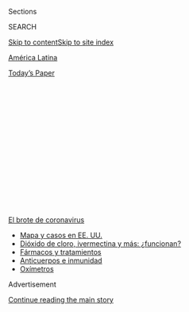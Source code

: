 <div id="app">

<div>

<div>

<div>

<div class="NYTAppHideMasthead css-1q2w90k e1suatyy0">

<div class="section css-ui9rw0 e1suatyy2">

<div class="css-eph4ug er09x8g0">

<div class="css-6n7j50">

</div>

<span class="css-1dv1kvn">Sections</span>

<div class="css-10488qs">

<span class="css-1dv1kvn">SEARCH</span>

</div>

[Skip to content](#site-content)[Skip to site index](#site-index)

</div>

<div id="masthead-section-label" class="css-1wr3we4 eaxe0e00">

[América
Latina](https://www.nytimes.com/es/section/america-latina)

</div>

<div class="css-10698na e1huz5gh0">

</div>

</div>

<div id="masthead-bar-one" class="section hasLinks css-15hmgas e1csuq9d3">

<div class="css-uqyvli e1csuq9d0">

</div>

<div class="css-1uqjmks e1csuq9d1">

</div>

<div class="css-9e9ivx">

[](https://myaccount.nytimes.com/auth/login?response_type=cookie&client_id=vi)

</div>

<div class="css-1bvtpon e1csuq9d2">

[Today’s
Paper](https://www.nytimes.com/section/todayspaper)

</div>

</div>

</div>

</div>

<div data-aria-hidden="false">

<div id="site-content" data-role="main">

<div>

<div class="css-1aor85t" style="opacity:0.000000001;z-index:-1;visibility:hidden">

<div class="css-1hqnpie">

<div class="css-epjblv">

<span class="css-17xtcya">[América
Latina](/es/section/america-latina)</span><span class="css-x15j1o">|</span><span class="css-fwqvlz">Coronavirus
en América Latina: algunas autoridades respaldan tratamientos
cuestionables</span>

</div>

<div class="css-k008qs">

<div class="css-1iwv8en">

<span class="css-18z7m18"></span>

<div>

</div>

</div>

<span class="css-1n6z4y">https://nyti.ms/3fUL6Hh</span>

<div class="css-1705lsu">

<div class="css-4xjgmj">

<div class="css-4skfbu" data-role="toolbar" data-aria-label="Social Media Share buttons, Save button, and Comments Panel with current comment count" data-testid="share-tools">

  - 
  - 
  - 
  - 
    
    <div class="css-6n7j50">
    
    </div>

  - 
  - 

</div>

</div>

</div>

</div>

</div>

</div>

<div id="NYT_TOP_BANNER_REGION" class="css-13pd83m">

<div>

<div id="styln-prism-menu-1594831588949" class="section interactive-content interactive-size-medium css-1edisqu">

<div class="css-17ih8de interactive-body">

<div id="scroll-container" class="css-1gj85ro">

[<span class="styln-title-wrap"><span class="css-1pje3qr">El brote
de</span><span class="css-1pje3qr">
coronavirus</span></span>](https://www.nytimes.com/es/spotlight/coronavirus?action=click&pgtype=Article&state=default&region=TOP_BANNER&context=storylines_menu)

  - [Mapa y casos en EE.
    UU.](https://www.nytimes.com/es/interactive/2020/espanol/mundo/coronavirus-en-estados-unidos.html?action=click&pgtype=Article&state=default&region=TOP_BANNER&context=storylines_menu)
  - [Dióxido de cloro, ivermectina y más:
    ¿funcionan?](https://www.nytimes.com/es/2020/07/23/espanol/america-latina/bolivia-cloro-coronavirus-ivermectina.html?action=click&pgtype=Article&state=default&region=TOP_BANNER&context=storylines_menu)
  - [Fármacos y
    tratamientos](https://www.nytimes.com/es/interactive/2020/science/coronavirus-tratamientos-curas.html?action=click&pgtype=Article&state=default&region=TOP_BANNER&context=storylines_menu)
  - [Anticuerpos e
    inmunidad](https://www.nytimes.com/es/2020/07/28/espanol/ciencia-y-tecnologia/anticuerpos-coronavirus-inmunidad.html?action=click&pgtype=Article&state=default&region=TOP_BANNER&context=storylines_menu)
  - [Oxímetros](https://www.nytimes.com/es/2020/04/29/espanol/estilos-de-vida/oximetro-para-que-sirve.html?action=click&pgtype=Article&state=default&region=TOP_BANNER&context=storylines_menu)

</div>

</div>

</div>

</div>

</div>

<div id="top-wrapper" class="css-1sy8kpn">

<div id="top-slug" class="css-l9onyx">

Advertisement

</div>

[Continue reading the main
story](#after-top)

<div class="ad top-wrapper" style="text-align:center;height:100%;display:block;min-height:250px">

<div id="top" class="place-ad" data-position="top" data-size-key="top">

</div>

</div>

<div id="after-top">

</div>

</div>

<div>

<div id="sponsor-wrapper" class="css-1hyfx7x">

<div id="sponsor-slug" class="css-19vbshk">

Supported by

</div>

[Continue reading the main
story](#after-sponsor)

<div id="sponsor" class="ad sponsor-wrapper" style="text-align:center;height:100%;display:block">

</div>

<div id="after-sponsor">

</div>

</div>

<div class="css-186x18t">

Sudamérica

</div>

<div class="css-1vkm6nb ehdk2mb0">

# Coronavirus en América Latina: algunas autoridades respaldan tratamientos cuestionables

</div>

Una solución de cloro, muy popular en Bolivia, es solo uno de varios
remedios de eficacia no comprobada que ganan terreno en una región
necesitada de esperanza.

<div class="css-79elbk" data-testid="photoviewer-wrapper">

<div class="css-z3e15g" data-testid="photoviewer-wrapper-hidden">

</div>

<div class="css-1a48zt4 ehw59r15" data-testid="photoviewer-children">

![<span class="css-16f3y1r e13ogyst0" data-aria-hidden="true">Venta de
dióxido de cloro en Cochabamba, Bolivia, este
mes</span><span class="css-cnj6d5 e1z0qqy90" itemprop="copyrightHolder"><span class="css-1ly73wi e1tej78p0">Credit...</span><span><span>Jorge
Ábrego/EFE vía
Alamy</span></span></span>](https://static01.nyt.com/images/2020/07/22/world/22virus-bolivia-chlorine-ES/22virus-bolivia-chlorine-articleLarge.jpg?quality=75&auto=webp&disable=upscale)

</div>

</div>

<div class="css-18e8msd">

<div class="css-vp77d3 epjyd6m0">

<div class="css-1baulvz">

Por <span class="css-1baulvz" itemprop="name">María Silvia Trigo</span>,
<span class="css-1baulvz" itemprop="name">Anatoly Kurmanaev</span> y
<span class="css-1baulvz last-byline" itemprop="name">José María León
Cabrera</span>

</div>

</div>

  - 
    
    <div class="css-ld3wwf e16638kd2">
    
    Publicado 23 de julio de 2020Actualizado 24 de julio de
    2020
    
    </div>

  - 
    
    <div class="css-4xjgmj">
    
    <div class="css-pvvomx" data-role="toolbar" data-aria-label="Social Media Share buttons, Save button, and Comments Panel with current comment count" data-testid="share-tools">
    
      - 
      - 
      - 
      - 
        
        <div class="css-6n7j50">
        
        </div>
    
      - 
      - 
    
    </div>
    
    </div>

</div>

<div class="css-mdjrty">

[Read in
English](https://www.nytimes.com/2020/07/23/world/americas/chlorine-coronavirus-bolivia-latin-america.html "Read in English")

</div>

</div>

<div class="section meteredContent css-1r7ky0e" name="articleBody" itemprop="articleBody">

<div class="css-1fanzo5 StoryBodyCompanionColumn">

<div class="css-53u6y8">

[Regístrate para recibir nuestro
boletín](https://www.nytimes.com/newsletters/el-times) con lo mejor de
The New York Times.

-----

TARIJA, Bolivia — En Cochabamba, en lo alto de los Andes bolivianos, la
gente hace fila todos los días fuera de las farmacias de la plaza
central, ansiosa por comprar el escaso elixir que, esperan, alejará a la
COVID-19: dióxido de cloro, un tipo de blanqueador que se usa para
desinfectar piscinas y pisos.

Los expertos dicen que, en el mejor de los casos, beberlo no tiene
sentido y, en el peor de ellos, es peligroso. Pero en Bolivia, donde
varias personas han sido hospitalizadas después de ingerir dióxido de
cloro, las autoridades regionales lo están probando en presos, el Senado
nacional aprobó la semana pasada su uso y un importante legislador
amenazó con expulsar a la Organización Mundial de la Salud por oponerse
a su uso médico.

Julio César Baldivieso, un héroe local de fútbol y excapitán de la
selección nacional, [dijo a un canal de
televisión](https://www.facebook.com/watch/live/?v=214675996308544&ref=watch_permalink)
que debido a que los hospitales de Cochabamba “no tienen reactivos, no
tienen insumos, no tienen equipos de bioseguridad”, él y su familia
habían recurrido al dióxido de cloro para tratar sus síntomas de
coronavirus.

Los bolivianos tienen mucha compañía —[incluido el presidente de Estados
Unidos, Donald
Trump](https://www.nytimes.com/2020/06/03/health/hydroxychloroquine-coronavirus-trump.html)—
al recurrir a tratamientos no aprobados e incluso peligrosos para
prevenir o tratar infecciones. En cada parte del mundo, la ciencia dura
ha tenido que competir por la atención con teorías populares, rumores y
creencias tradicionales durante esta pandemia, como en el pasado.

</div>

</div>

<div class="css-1fanzo5 StoryBodyCompanionColumn">

<div class="css-53u6y8">

Pero el interés en medicamentos cuestionables ha sido especialmente
elevado recientemente en América Latina, donde el virus causa estragos
sin control y muchos líderes políticos de derecha e izquierda los
promueven, ya sea por fe genuina o por el deseo de ofrecer esperanza y
desviar la culpa.

En una región donde pocas personas pueden pagar una atención médica de
calidad, los tratamientos alternativos son ampliamente promocionados en
las redes sociales y explotados por los especuladores.

“Hay una desesperación de la gente frente a la COVID-19”, dijo Santiago
Ron, un profesor de biología ecuatoriano, quien se ha enfrentado a los
defensores de los supuestos tratamientos peligrosos, [incluidos
legisladores](https://www.facebook.com/jambato/posts/10223907884827653).
“La gente está muy vulnerable a los discursos pseudocientíficos”.

</div>

</div>

<div class="css-79elbk" data-testid="photoviewer-wrapper">

<div class="css-z3e15g" data-testid="photoviewer-wrapper-hidden">

</div>

<div class="css-1a48zt4 ehw59r15" data-testid="photoviewer-children">

![<span class="css-16f3y1r e13ogyst0" data-aria-hidden="true">Un
farmacéutico sostiene un preparado con dióxido de cloro en Cochabamba,
Bolivia</span><span class="css-cnj6d5 e1z0qqy90" itemprop="copyrightHolder"><span class="css-1ly73wi e1tej78p0">Credit...</span><span>Danilo
Balderrama/Reuters</span></span>](https://static01.nyt.com/images/2020/07/22/world/22virus-bolivia-chlorine3-ES/merlin_174813969_70c99bfb-2d19-43d2-9240-6a5628c9b216-articleLarge.jpg?quality=75&auto=webp&disable=upscale)

</div>

</div>

<div class="css-1fanzo5 StoryBodyCompanionColumn">

<div class="css-53u6y8">

El coronavirus ha infectado a más de tres millones de personas y ha
matado a unas 160.000 en América Latina, según cifras oficiales, lo que
convierte a la región en una de las más afectadas por la pandemia. Los
[expertos y los análisis
estadísticos](https://www.nytimes.com/interactive/2020/04/21/world/coronavirus-missing-deaths.html)
indican que las cifras de víctimas mortales son mucho mayores a las
oficiales y están distorsionadas debido a la [capacidad limitada de
pruebas](https://www.nytimes.com/es/2020/04/23/espanol/america-latina/virus-ecuador-muertes.html)
y recursos médicos y a [la resistencia de algunos
gobiernos](https://www.nytimes.com/es/2020/05/08/espanol/america-latina/mexico-coronavirus.html)
a reconocer públicamente [el alcance de la
crisis](https://www.nytimes.com/es/2020/06/08/espanol/america-latina/brasil-cifras-coronavirus.html).

</div>

</div>

<div class="css-1fanzo5 StoryBodyCompanionColumn">

<div class="css-53u6y8">

La COVID-19 ha maltratado los ya frágiles sistemas de atención médica, y
las medidas de confinamiento han devastado a las economías sin lograr
controlar el virus.

Los científicos están probando un amplio espectro de tratamientos no
comprobados, pero las probabilidades de que algunos de ellos sean útiles
se consideran bajas, y se sabe que algunos son potencialmente dañinos.
En muchos casos, no hay evidencia sólida de que funcionan contra el
coronavirus.

Uno de los fármacos que despierta ese tipo de interés es la ivermectina,
que se usa para tratar parásitos intestinales. Dos ministros brasileños
anunciaron el lunes que habían dado positivo por el coronavirus, y uno
de ellos dijo que se estaba tratando con ivermectina, entre otros
medicamentos.

El gobierno de Perú compró ivermectina para combatir la pandemia, y ha
continuado promocionándola, incluso después de que [la OMS
dijo](https://www.paho.org/es/documentos/recomendacion-sobre-uso-ivermectina-tratamiento-covid-19)
que no debía usarse para tratar al coronavirus. Esto provocó la
explosión de un mercado ilegal de la versión veterinaria de la
ivermectina, lo que obligó al gobierno peruano —y a la [Administración
de Drogas y
Alimentos](https://www.fda.gov/animal-veterinary/product-safety-information/fda-letter-stakeholders-do-not-use-ivermectin-intended-animals-treatment-covid-19-humans)
de Estados Unidos (FDA, por su sigla en inglés)— a advertir a los
ciudadanos contra el uso de medicinas para animales de granja.

Aún así, en el pequeño pueblo de Nauta, en la Amazonía peruana, el
gobierno local y los grupos religiosos llegaron a dar ivermectina
veterinaria a adultos y niños de hasta cuatro años, [según los medios
locales](https://www.youtube.com/watch?v=b7d6ICDRbzo&feature=youtu.be&fbclid=IwAR2AxONvP6C8FWbkRAtQRgA-iC4wQm4DNutT1RbaRnk0kf9hivTQx8Fgmm0)
y un grupo de derechos humanos.

El presidente Trump ha comentado ideas infundadas como tratar el virus
con [luces potentes o inyecciones de
desinfectante](https://www.nytimes.com/2020/04/24/health/sunlight-coronavirus-trump.html).
En repetidas ocasiones ha promocionado la hidroxicloroquina, un
medicamento contra la malaria, llamándola un “[punto de
inflexión](https://www.nytimes.com/2020/04/17/health/trump-hydroxychloroquine-coronavirus.html)”
en la pandemia, a pesar de las investigaciones científicas en contra, y
ha dicho que la tomó durante dos semanas.

Pero en Estados Unidos, la hidroxicloroquina no lleva el sello casi
oficial que sí tiene en algunas partes de América Latina.

</div>

</div>

<div class="css-1fanzo5 StoryBodyCompanionColumn">

<div class="css-53u6y8">

En Brasil, con el segundo lugar en número de casos y de fallecimientos
de coronavirus en el mundo después de Estados Unidos, el presidente Jair
Bolsonaro ha promovido sin tregua el medicamento, [incluso después de
que él mismo desarrolló la
COVID-19](https://www.nytimes.com/2020/07/08/world/americas/brazil-bolsonaro-covid-coronavirus.html),
después de haberlo estado tomando durante meses. Él ha ordenado a los
militares que la produzcan en masa, y después de su diagnóstico, [agitó
un
paquete](https://twitter.com/SamPancher/status/1284974259698380801?s=19)
frente a un grupo de entusiastas
seguidores.

</div>

</div>

<div class="css-79elbk" data-testid="photoviewer-wrapper">

<div class="css-z3e15g" data-testid="photoviewer-wrapper-hidden">

</div>

<div class="css-1a48zt4 ehw59r15" data-testid="photoviewer-children">

<div class="css-1xdhyk6 erfvjey0">

<span class="css-1ly73wi e1tej78p0">Image</span>

<div class="css-zjzyr8">

<div data-testid="lazyimage-container" style="height:257.77777777777777px">

</div>

</div>

</div>

<span class="css-16f3y1r e13ogyst0" data-aria-hidden="true">El
presidente de Brasil, Jair Bolsonaro, muestra una caja de
hidroxicloroquina a sus partidarios fuera del Palacio de la Alvorada en
Brasilia, Brasil, en una captura del video publicado en su página
oficial de Facebook el 19 de julio.</span>

</div>

</div>

<div class="css-1fanzo5 StoryBodyCompanionColumn">

<div class="css-53u6y8">

Los gobiernos en El Salvador, Perú y Paraguay compraron
hidroxicloroquina para tratar el coronavirus.

Los estudios han encontrado que el medicamento [no disminuyó la
posibilidad de
infección](https://www.nytimes.com/2020/06/03/health/hydroxychloroquine-coronavirus-trump.html),
[redujo la gravedad](https://www.acpjournals.org/doi/10.7326/M20-4207)
de la COVID-19 o [aceleró la
recuperación](https://www.recoverytrial.net/news/statement-from-the-chief-investigators-of-the-randomised-evaluation-of-covid-19-therapy-recovery-trial-on-hydroxychloroquine-5-june-2020-no-clinical-benefit-from-use-of-hydroxychloroquine-in-hospitalised-patients-with-covid-19).
Pero es potencialmente peligroso, particularmente para personas con
ritmos cardíacos anormales.

En Venezuela, el gobierno del presidente Nicolás Maduro, que tiene
problemas incluso para dotar de agua potable y jabón a sus hospitales en
ruinas, se ha jactado de haber obtenido de su aliada Cuba decenas de
miles de dosis de un medicamento, interferón alfa-2b, utilizado contra
algunos virus y tipos cáncer, para combatir la pandemia. Las clínicas
del Estado ahora requieren que los pacientes con síntomas del
coronavirus tomen el fármaco.

Pero no hay evidencia concluyente de que este medicamento en particular,
uno de los muchos que constituyen esta clase de interferón, funciona
contra el coronavirus, y en Estados Unidos los Institutos Nacionales de
Salud [no recomiendan actualmente su uso en pacientes con la
COVID-19](https://www.covid19treatmentguidelines.nih.gov/immune-based-therapy/immunomodulators/interferons/).

Siguiendo el ejemplo de Bolivia, la Asamblea de Ecuador recientemente
debatió si debía permitir el dióxido de cloro como tratamiento contra el
coronavirus y 10 obispos católicos han [hecho un llamado para que se
utilice](https://www.ecuavisa.com/articulo/noticias/nacional/621671-obispos-solicitan-renuncia-del-ministro-salud).

</div>

</div>

<div class="css-1fanzo5 StoryBodyCompanionColumn">

<div class="css-53u6y8">

El químico se ha publicitado desde hace mucho tiempo sin aprobación
oficial, también en Estados Unidos, como cura para padecimientos como el
sida y el autismo. La FDA repetidamente ha dicho que no tiene valor
médico y que puede tener [efectos potencialmente
mortales](https://web.archive.org/web/20190814102219/https:/www.fda.gov/news-events/press-announcements/fda-warns-consumers-about-dangerous-and-potentially-life-threating-side-effects-miracle-mineral),
entre ellos “vómitos severos, diarrea severa, presión arterial baja
potencialmente mortal causada por deshidratación e insuficiencia
hepática aguda”.

Al menos 10 bolivianos han sido hospitalizados con envenenamiento por
dióxido de cloro en semanas recientes, de acuerdo con el Ministerio de
Salud.

Pero el miércoles, Efraín Chambi, el líder de la mayoría en el Senado de
Bolivia, dijo que su partido pediría que la OMS abandone el país si
siguen recomendando a la gente que no tome dióxido de cloro.

“No hacen ningún favor al pueblo boliviano”, dijo. “Creemos que están
del lado de grandes
transnacionales”.

</div>

</div>

<div class="css-79elbk" data-testid="photoviewer-wrapper">

<div class="css-z3e15g" data-testid="photoviewer-wrapper-hidden">

</div>

<div class="css-1a48zt4 ehw59r15" data-testid="photoviewer-children">

<div class="css-1xdhyk6 erfvjey0">

<span class="css-1ly73wi e1tej78p0">Image</span>

<div class="css-zjzyr8">

<div data-testid="lazyimage-container" style="height:246.17777777777775px">

</div>

</div>

</div>

<span class="css-16f3y1r e13ogyst0" data-aria-hidden="true">Trabajadores
sanitarios atendían a un paciente de coronavirus en un hospital de
campaña en Santa Cruz este
mes</span><span class="css-cnj6d5 e1z0qqy90" itemprop="copyrightHolder"><span class="css-1ly73wi e1tej78p0">Credit...</span><span>Enrique
Canedo/Agence France-Presse — Getty Images</span></span>

</div>

</div>

<div class="css-1fanzo5 StoryBodyCompanionColumn">

<div class="css-53u6y8">

Después de contener con éxito la enfermedad durante meses, Bolivia, uno
de los países más pobres de América Latina, sucumbió a [un agresivo
brote](https://www.nytimes.com/2020/07/09/world/americas/bolivia-president-jeanine-anez-coronavirus.html?searchResultPosition=1)este
mes que ha abrumado a los hospitales. Esta semana, la policía recolectó
cientos de cuerpos de presuntas víctimas de la COVID-19 de las calles y
hogares en las ciudades de Santa Cruz y La Paz, y, el jueves, el
gobierno pospuso las elecciones nacionales de septiembre a octubre,
aludiendo preocupaciones de seguridad.

El virus se extendió rápidamente hasta los niveles más altos del poder,
infectó a la [presidenta interina, Jeanine
Añez](https://www.nytimes.com/2020/07/09/world/americas/bolivia-president-jeanine-anez-coronavirus.html),
y a la mitad de su gabinete, lo que alimentó una sensación de desamparo.
Los políticos y las figuras públicas populares comenzaron a promover el
dióxido de cloro como un tratamiento alternativo.

</div>

</div>

<div class="css-1fanzo5 StoryBodyCompanionColumn">

<div class="css-53u6y8">

El Senado, controlado por la oposición, aprobó la semana pasada un
proyecto de ley que permitiría a los gobiernos locales suministrar la
solución de forma gratuita para uso médico, a pesar de las protestas del
Ministerio de Salud. Añez ha guardado silencio sobre la controversia,
mientras su candidatura electoral pierde apoyo.

En Cochabamba, en el centro del país, donde una botella de 3,78 litros
de dióxido de cloro se vende por ocho dólares —cuando se puede
encontrar— los residentes bloquearon el camino a la planta municipal
de tratamiento de residuos hasta que las autoridades locales prometieron
proporcionarlo de forma gratuita.

Baldivieso, de 48 años, el futbolista, dijo que él y toda su familia
comenzaron a beber el químico después de experimentar por primera vez
los síntomas del coronavirus. Dijo que había tenido que esperar 15 días
para obtener un resultado de la prueba, que resultó positivo.

“¿Qué podía haber pasado si nosotros no tomábamos ningún tipo de
precauciones?”,
dijo.

</div>

</div>

<div class="css-79elbk" data-testid="photoviewer-wrapper">

<div class="css-z3e15g" data-testid="photoviewer-wrapper-hidden">

</div>

<div class="css-1a48zt4 ehw59r15" data-testid="photoviewer-children">

<div class="css-1xdhyk6 erfvjey0">

<span class="css-1ly73wi e1tej78p0">Image</span>

<div class="css-zjzyr8">

<div data-testid="lazyimage-container" style="height:238.44444444444443px">

</div>

</div>

</div>

<span class="css-16f3y1r e13ogyst0" data-aria-hidden="true">Una brigada
de trabajadores de la salud llevó a cabo pruebas a domicilio en Villa El
Rosal, cerca de La Paz, este
mes</span><span class="css-cnj6d5 e1z0qqy90" itemprop="copyrightHolder"><span class="css-1ly73wi e1tej78p0">Credit...</span><span>Juan
Karita/Associated Press</span></span>

</div>

</div>

<div class="css-1fanzo5 StoryBodyCompanionColumn">

<div class="css-53u6y8">

En la capital boliviana, Sucre, funcionarios de salud local empezaron la
semana pasada a [probar el dióxido de
cloro](https://www.facebook.com/cadenaarednacional/videos/648916312499999)
en 200 guardias y presos, algunos de los cuales presentan síntomas de
coronavirus. El funcionario al mando de la prisión, Ludwin Miranda, dijo
que todos los participantes habían firmado formularios de
consentimiento.

En San José de Chiquitos, un pueblo al este de Bolivia de 30.000
habitantes, el alcalde distribuyó dióxido de cloro a los centros médicos
locales para que trataran el virus.

“Ha resultado perfectamente la aplicación de dióxido de cloro en la
recuperación de pacientes críticos”, dijo el alcalde Germaín Caballero,
a una estación local de televisión la semana pasada. “Hemos logrado un
nivel de control y de freno al avance de la pandemia”.

</div>

</div>

<div class="css-1fanzo5 StoryBodyCompanionColumn">

<div class="css-53u6y8">

Los expertos médicos dicen que el dióxido de cloro es, en el mejor de
los casos, un placebo, y, como con cualquier placebo, las personas
podrían atribuirle su recuperación.

Quienes defienden el uso del dióxido de cloro “crean una falsa
seguridad”, dijo en una entrevista Virgilio Prieto, director de
epidemiología del Ministerio de Salud de Bolivia. “Al promover su uso
indiscriminado e irresponsable están poniendo en riesgo a la población”.

María Silvia Trigo reportó desde Tarija, Bolivia; Anatoly Kurmanaev,
desde Caracas, Venezuela, y José María León Cabrera, desde Quito,
Ecuador. Mitra Taj colaboró con reportería en Lima, Perú; Isayen Herrera
en Caracas, Venezuela; Manuela Andreoni en Nova Friburgo, Brasil; Norman
Chinchilla en Cochabamba, Bolivia, y Jenny Carolina González en Bogotá,
Colombia.

</div>

</div>

<div>

</div>

<div class="css-1fanzo5 StoryBodyCompanionColumn">

<div class="css-53u6y8">

-----

</div>

</div>

</div>

<div>

</div>

<div>

</div>

<div>

</div>

<div>

<div id="bottom-wrapper" class="css-1ede5it">

<div id="bottom-slug" class="css-l9onyx">

Advertisement

</div>

[Continue reading the main
story](#after-bottom)

<div id="bottom" class="ad bottom-wrapper" style="text-align:center;height:100%;display:block;min-height:90px">

</div>

<div id="after-bottom">

</div>

</div>

</div>

</div>

</div>

## Site Index

<div>

</div>

## Site Information Navigation

  - [© <span>2020</span> <span>The New York Times
    Company</span>](https://help.nytimes.com/hc/en-us/articles/115014792127-Copyright-notice)

<!-- end list -->

  - [NYTCo](https://www.nytco.com/)
  - [Contact
    Us](https://help.nytimes.com/hc/en-us/articles/115015385887-Contact-Us)
  - [Work with us](https://www.nytco.com/careers/)
  - [Advertise](https://nytmediakit.com/)
  - [T Brand Studio](http://www.tbrandstudio.com/)
  - [Your Ad
    Choices](https://www.nytimes.com/privacy/cookie-policy#how-do-i-manage-trackers)
  - [Privacy](https://www.nytimes.com/privacy)
  - [Terms of
    Service](https://help.nytimes.com/hc/en-us/articles/115014893428-Terms-of-service)
  - [Terms of
    Sale](https://help.nytimes.com/hc/en-us/articles/115014893968-Terms-of-sale)
  - [Site
    Map](https://spiderbites.nytimes.com)
  - [Help](https://help.nytimes.com/hc/en-us)
  - [Subscriptions](https://www.nytimes.com/subscription?campaignId=37WXW)

</div>

</div>

</div>

</div>

